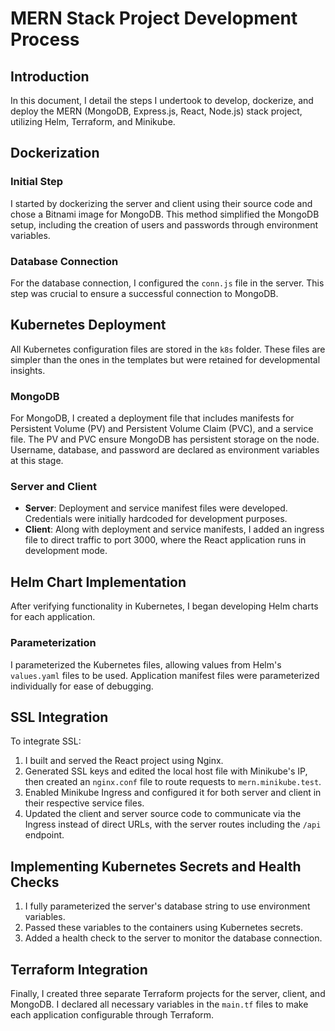 # MERN Stack Project Development Process

## Introduction

In this document, I detail the steps I undertook to develop, dockerize, and deploy the MERN (MongoDB, Express.js, React, Node.js) stack project, utilizing Helm, Terraform, and Minikube.

## Dockerization

### Initial Step
I started by dockerizing the server and client using their source code and chose a Bitnami image for MongoDB. This method simplified the MongoDB setup, including the creation of users and passwords through environment variables.

### Database Connection
For the database connection, I configured the `conn.js` file in the server. This step was crucial to ensure a successful connection to MongoDB.

## Kubernetes Deployment

All Kubernetes configuration files are stored in the `k8s` folder. These files are simpler than the ones in the templates but were retained for developmental insights.

### MongoDB
For MongoDB, I created a deployment file that includes manifests for Persistent Volume (PV) and Persistent Volume Claim (PVC), and a service file. The PV and PVC ensure MongoDB has persistent storage on the node. Username, database, and password are declared as environment variables at this stage.

### Server and Client
- **Server**: Deployment and service manifest files were developed. Credentials were initially hardcoded for development purposes.
- **Client**: Along with deployment and service manifests, I added an ingress file to direct traffic to port 3000, where the React application runs in development mode.

## Helm Chart Implementation

After verifying functionality in Kubernetes, I began developing Helm charts for each application.

### Parameterization
I parameterized the Kubernetes files, allowing values from Helm's `values.yaml` files to be used. Application manifest files were parameterized individually for ease of debugging.

## SSL Integration

To integrate SSL:
1. I built and served the React project using Nginx.
2. Generated SSL keys and edited the local host file with Minikube's IP, then created an `nginx.conf` file to route requests to `mern.minikube.test`.
3. Enabled Minikube Ingress and configured it for both server and client in their respective service files.
4. Updated the client and server source code to communicate via the Ingress instead of direct URLs, with the server routes including the `/api` endpoint.

## Implementing Kubernetes Secrets and Health Checks

1. I fully parameterized the server's database string to use environment variables.
2. Passed these variables to the containers using Kubernetes secrets.
3. Added a health check to the server to monitor the database connection.

## Terraform Integration

Finally, I created three separate Terraform projects for the server, client, and MongoDB. I declared all necessary variables in the `main.tf` files to make each application configurable through Terraform.
